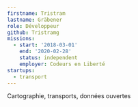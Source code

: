 ```yaml
---
firstname: Tristram
lastname: Gräbener
role: Développeur
github: Tristramg
missions:
  - start: '2018-03-01'
    end: '2020-02-28'
    status: independent
    employer: Codeurs en Liberté
startups:
  - transport
---
```


Cartographie, transports, données ouvertes
